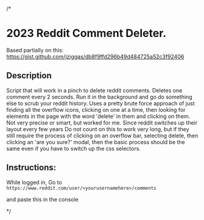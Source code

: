 /*

# 2023 Reddit Comment Deleter. 


Based partially on this: https://gist.github.com/jziggas/db8f9ffd296b49d484725a52c3f92406


## Description 
Script that will work in a pinch to delete reddit comments. Deletes one comment every 2 seconds. Run it in the background
and go do something else to scrub your reddit history.  Uses a pretty brute force approach of just finding all the overflow icons, clicking on one at a time, then looking
for elements in the page with the word 'delete' in them and clicking on them. Not very precise or smart, but worked for me.  Since reddit switches up their layout every few years
Do not count on this to work very long, but if they still require the process of clicking on an overflow bar, selecting delete, then clicking an 'are you sure?' modal, then the basic
process should be the same even if you have to switch up the css selectors. 

## Instructions: 

While logged in, Go to 
`https://www.reddit.com/user/<yourusernamehere>/comments`

and paste this in the console


*/ 
